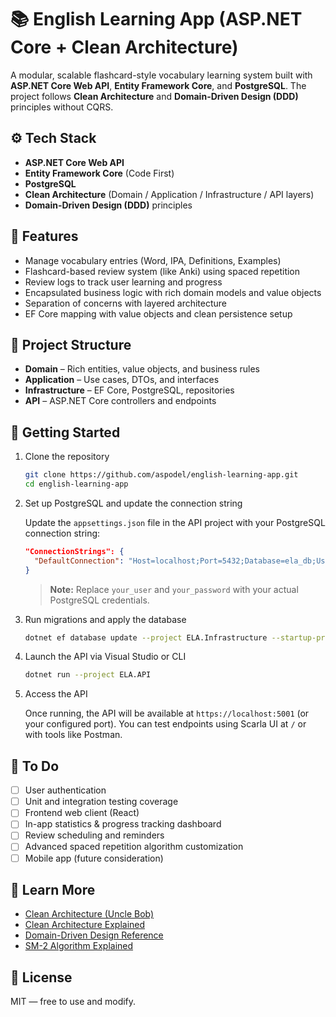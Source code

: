 # 📚 English Learning App (ASP.NET Core + Clean Architecture)

A modular, scalable flashcard-style vocabulary learning system built with **ASP.NET Core Web API**, **Entity Framework Core**, and **PostgreSQL**. The project follows **Clean Architecture** and **Domain-Driven Design (DDD)** principles without CQRS.

## ⚙️ Tech Stack

- **ASP.NET Core Web API**
- **Entity Framework Core** (Code First)
- **PostgreSQL**
- **Clean Architecture** (Domain / Application / Infrastructure / API layers)
- **Domain-Driven Design (DDD)** principles

## 🧠 Features

- Manage vocabulary entries (Word, IPA, Definitions, Examples)
- Flashcard-based review system (like Anki) using spaced repetition
- Review logs to track user learning and progress
- Encapsulated business logic with rich domain models and value objects
- Separation of concerns with layered architecture
- EF Core mapping with value objects and clean persistence setup

## 📁 Project Structure

- **Domain** – Rich entities, value objects, and business rules
- **Application** – Use cases, DTOs, and interfaces
- **Infrastructure** – EF Core, PostgreSQL, repositories
- **API** – ASP.NET Core controllers and endpoints

## 🚀 Getting Started

1. Clone the repository

    ```bash
    git clone https://github.com/aspodel/english-learning-app.git
    cd english-learning-app
    ```

2. Set up PostgreSQL and update the connection string

   Update the `appsettings.json` file in the API project with your PostgreSQL connection string:

   ```json
   "ConnectionStrings": {
     "DefaultConnection": "Host=localhost;Port=5432;Database=ela_db;Username=your_user;Password=your_password"
   }
   ```

   > **Note:** Replace `your_user` and `your_password` with your actual PostgreSQL credentials.

3. Run migrations and apply the database

    ```bash
    dotnet ef database update --project ELA.Infrastructure --startup-project ELA.API
    ```

4. Launch the API via Visual Studio or CLI

    ```bash
    dotnet run --project ELA.API
    ```

5. Access the API

    Once running, the API will be available at `https://localhost:5001` (or your configured port). You can test endpoints using Scarla UI at `/` or with tools like Postman.

## 🎯 To Do

- [ ] User authentication
- [ ] Unit and integration testing coverage
- [ ] Frontend web client (React)
- [ ] In-app statistics & progress tracking dashboard
- [ ] Review scheduling and reminders
- [ ] Advanced spaced repetition algorithm customization
- [ ] Mobile app (future consideration)

## 📖 Learn More

- [Clean Architecture (Uncle Bob)](https://8thlight.com/blog/uncle-bob/2012/08/13/the-clean-architecture.html)
- [Clean Architecture Explained](https://github.com/jasontaylordev/CleanArchitecture)
- [Domain-Driven Design Reference](https://domainlanguage.com/ddd/reference/)
- [SM-2 Algorithm Explained](https://www.supermemo.com/en/archives1990-2015/english/ol/sm2)

## 🔖 License

MIT — free to use and modify.
